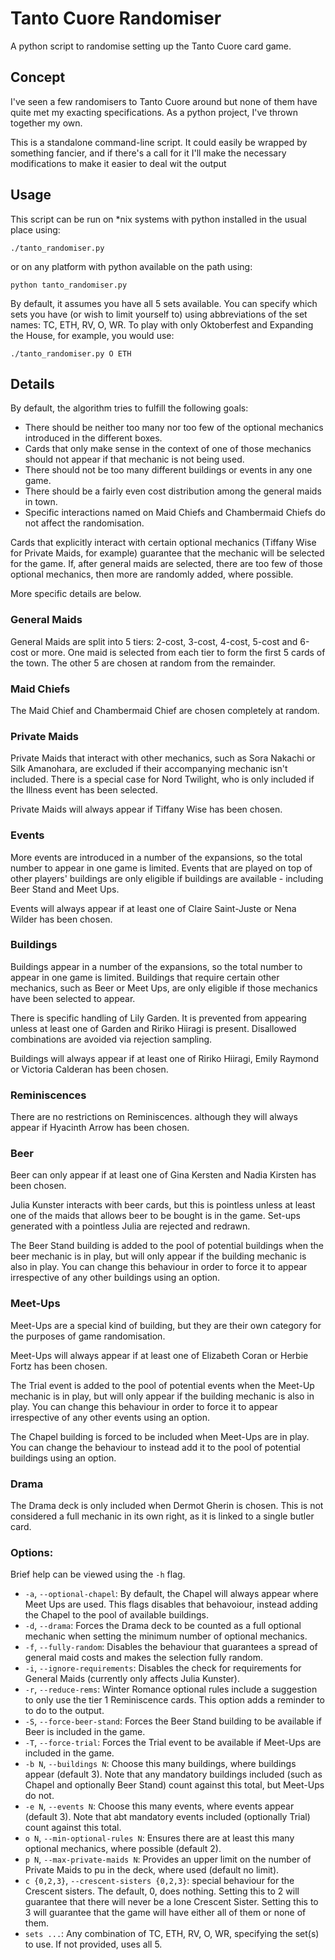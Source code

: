 # Tanto Cuore Randomiser
A python script to randomise setting up the Tanto Cuore card game.

## Concept
I've seen a few randomisers to Tanto Cuore around but none of them have quite met my exacting specifications.
As a python project, I've thrown together my own.

This is a standalone command-line script. It could easily be wrapped by something fancier, and if there's a call for it
I'll make the necessary modifications to make it easier to deal wit the output

## Usage
This script can be run on *nix systems with python installed in the usual place using:

```
./tanto_randomiser.py
```

or on any platform with python available on the path using:

```
python tanto_randomiser.py
```

By default, it assumes you have all 5 sets available. You can specify which sets you have (or wish to limit yourself to)
using abbreviations of the set names: TC, ETH, RV, O, WR. To play with only Oktoberfest and Expanding the House, for example,
you would use:

```
./tanto_randomiser.py O ETH
```

## Details
By default, the algorithm tries to fulfill the following goals:

- There should be neither too many nor too few of the optional mechanics introduced in the different boxes.
- Cards that only make sense in the context of one of those mechanics should not appear if that mechanic is not being used.
- There should not be too many different buildings or events in any one game.
- There should be a fairly even cost distribution among the general maids in town.
- Specific interactions named on Maid Chiefs and Chambermaid Chiefs do not affect the randomisation.

Cards that explicitly interact with certain optional mechanics (Tiffany Wise for Private Maids, for example) guarantee that the
mechanic will be selected for the game. If, after general maids are selected, there are too few of those optional mechanics,
then more are randomly added, where possible.

More specific details are below.

### General Maids
General Maids are split into 5 tiers: 2-cost, 3-cost, 4-cost, 5-cost and 6-cost or more. One maid is selected from each tier to
form the first 5 cards of the town. The other 5 are chosen at random from the remainder.

### Maid Chiefs
The Maid Chief and Chambermaid Chief are chosen completely at random.

### Private Maids
Private Maids that interact with other mechanics, such as Sora Nakachi or Silk Amanohara, are excluded if their accompanying
mechanic isn't included. There is a special case for Nord Twilight, who is only included if the Illness event has been selected.

Private Maids will always appear if Tiffany Wise has been chosen.

### Events
More events are introduced in a number of the expansions, so the total number to appear in one game is limited. Events that are
played on top of other players' buildings are only eligible if buildings are available - including Beer Stand and Meet Ups.

Events will always appear if at least one of Claire Saint-Juste or Nena Wilder has been chosen.

### Buildings
Buildings appear in a number of the expansions, so the total number to appear in one game is limited. Buildings that require
certain other mechanics, such as Beer or Meet Ups, are only eligible if those mechanics have been selected to appear.

There is specific handling of Lily Garden. It is prevented from appearing unless at least one of Garden and Ririko Hiiragi is
present. Disallowed combinations are avoided via rejection sampling.

Buildings will always appear if at least one of Ririko Hiiragi, Emily Raymond or Victoria Calderan has been chosen.

### Reminiscences
There are no restrictions on Reminiscences. although they will always appear if Hyacinth Arrow has been chosen.

### Beer
Beer can only appear if at least one of Gina Kersten and Nadia Kirsten has been chosen.

Julia Kunster interacts with beer cards, but this is pointless unless at least one of the maids that allows beer
to be bought is in the game. Set-ups generated with a pointless Julia are rejected and redrawn.

The Beer Stand building is added to the pool of potential buildings when the beer mechanic is in play, but will 
only appear if the building mechanic is also in play. You can change this behaviour in order to force it to appear 
irrespective of any other buildings using an option.

### Meet-Ups
Meet-Ups are a special kind of building, but they are their own category for the purposes of game randomisation.

Meet-Ups will always appear if at least one of Elizabeth Coran or Herbie Fortz has been chosen.

The Trial event is added to the pool of potential events when the Meet-Up mechanic is in play, but will 
only appear if the building mechanic is also in play. You can change this behaviour in order to force it to appear 
irrespective of any other events using an option.

The Chapel building is forced to be included when Meet-Ups are in play. You can change the behaviour to instead add 
it to the pool of potential buildings using an option.

### Drama
The Drama deck is only included when Dermot Gherin is chosen. This is not considered a full mechanic in its own right,
as it is linked to a single butler card.

### Options:
Brief help can be viewed using the `-h` flag.

- `-a`, `--optional-chapel`: By default, the Chapel will always appear where Meet Ups are used. This flags disables that
behavoiour, instead adding the Chapel to the pool of available buildings.
- `-d`, `--drama`: Forces the Drama deck to be counted as a full optional mechanic when setting the minimum number of 
optional mechanics.
- `-f`, `--fully-random`: Disables the behaviour that guarantees a spread of general maid costs and makes the selection
fully random.
- `-i`, `--ignore-requirements`: Disables the check for requirements for General Maids (currently only affects Julia Kunster).
- `-r`, `--reduce-rems`: Winter Romance optional rules include a suggestion to only use the tier 1 Reminiscence cards. This 
option adds a reminder to to do to the output.
- `-S`, `--force-beer-stand`: Forces the Beer Stand building to be available if Beer is included in the game.
- `-T`, `--force-trial`: Forces the Trial event to be available if Meet-Ups are included in the game.
- `-b N`, `--buildings N`: Choose this many buildings, where buildings appear (default 3). Note that any mandatory buildings 
included (such as Chapel and optionally Beer Stand) count against this total, but Meet-Ups do not.
- `-e N`, `--events N`: Choose this many events, where events appear (default 3). Note that abt mandatory events included 
(optionally Trial) count against this total.
- `o N`, `--min-optional-rules N`: Ensures there are at least this many optional mechanics, where possible (default 2).
- `p N`, `--max-private-maids N`: Provides an upper limit on the number of Private Maids to pu in the deck, where used (default
no limit).
- `c {0,2,3}`, `--crescent-sisters {0,2,3}`: special behaviour for the Crescent sisters. The default, 0, does nothing. Setting 
this to 2 will guarantee that there will never be a lone Crescent Sister. Setting this to 3 will guarantee that the game will 
have either all of them or none of them.
- `sets ...`: Any combination of TC, ETH, RV, O, WR, specifying the set(s) to use. If not provided, uses all 5.
